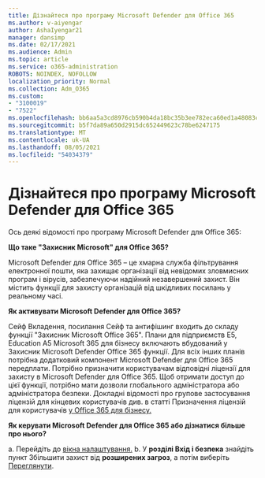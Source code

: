 ```yaml
---
title: Дізнайтеся про програму Microsoft Defender для Office 365
ms.author: v-aiyengar
author: AshaIyengar21
manager: dansimp
ms.date: 02/17/2021
ms.audience: Admin
ms.topic: article
ms.service: o365-administration
ROBOTS: NOINDEX, NOFOLLOW
localization_priority: Normal
ms.collection: Adm_O365
ms.custom:
- "3100019"
- "7522"
ms.openlocfilehash: bb6aa5a3cd8976cb590b4da18bc35b3ee782eca60ed1a48083cca8e7ef17e51e
ms.sourcegitcommit: b5f7da89a650d2915dc652449623c78be6247175
ms.translationtype: MT
ms.contentlocale: uk-UA
ms.lasthandoff: 08/05/2021
ms.locfileid: "54034379"
---
```

# <a name="learn-about-microsoft-defender-for-office-365"></a>Дізнайтеся про програму Microsoft Defender для Office 365

Ось деякі відомості про програму Microsoft Defender для Office 365:

**Що таке "Захисник Microsoft" для Office 365?**

Microsoft Defender для Office 365 – це хмарна служба фільтрування електронної пошти, яка захищає організації від невідомих зловмисних програм і вірусів, забезпечуючи надійний незавершений захист. Він містить функції для захисту організацій від шкідливих посилань у реальному часі.

**Як активувати Microsoft Defender для Office 365?**

Сейф Вкладення, посилання Сейф та антифішинг входить до складу функції "Захисник Microsoft Office 365". Плани для підприємств E5, Education A5 Microsoft 365 для бізнесу включають вбудований у Захисник Microsoft Defender Office 365 функції. Для всіх інших планів потрібна додатковий компонент Microsoft Defender для Office 365 передплати. Потрібно призначити користувачам відповідні ліцензії для захисту в Microsoft Defender для Office 365. Щоб отримати доступ до цієї функції, потрібно мати дозволи глобального адміністратора або адміністратора безпеки. Докладні відомості про групове застосування ліцензій для кінцевих користувачів див. в статті Призначення ліцензій для користувачів [у Office 365 для бізнесу.](https://go.microsoft.com/fwlink/?linkid=2093435)

**Як керувати Microsoft Defender для Office 365 або дізнатися більше про нього?**

a. Перейдіть до [вікна налаштування.](https://go.microsoft.com/fwlink/p/?linkid=2075721)
b. У **розділі Вхід і безпека** знайдіть пункт Збільшити захист від **розширених загроз**, а потім виберіть [Переглянути](https://go.microsoft.com/fwlink/?linkid=2109302).

